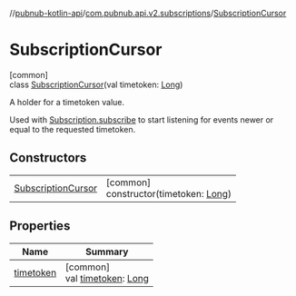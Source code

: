 //[pubnub-kotlin-api](../../../index.md)/[com.pubnub.api.v2.subscriptions](../index.md)/[SubscriptionCursor](index.md)

# SubscriptionCursor

[common]\
class [SubscriptionCursor](index.md)(val timetoken: [Long](https://kotlinlang.org/api/latest/jvm/stdlib/kotlin/-long/index.html))

A holder for a timetoken value.

Used with [Subscription.subscribe](../../../../../pubnub-kotlin/pubnub-kotlin-api/com.pubnub.api.v2.subscriptions/-subscription/subscribe.md) to start listening for events newer or equal to the requested timetoken.

## Constructors

| | |
|---|---|
| [SubscriptionCursor](-subscription-cursor.md) | [common]<br>constructor(timetoken: [Long](https://kotlinlang.org/api/latest/jvm/stdlib/kotlin/-long/index.html)) |

## Properties

| Name | Summary |
|---|---|
| [timetoken](timetoken.md) | [common]<br>val [timetoken](timetoken.md): [Long](https://kotlinlang.org/api/latest/jvm/stdlib/kotlin/-long/index.html) |
